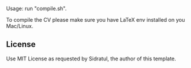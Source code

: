 Usage: run "compile.sh".

To compile the CV please make sure you have LaTeX env installed on you Mac/Linux.

## License

Use MIT License as requested by Sidratul, the author of this template. 
